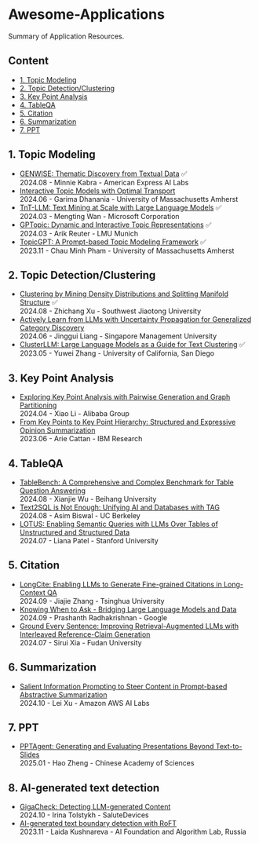 # Awesome-Applications
Summary of Application Resources.

## Content

- [1. Topic Modeling](#1-topic-modeling)
- [2. Topic Detection/Clustering](#2-topic-detection/clustering)
- [3. Key Point Analysis](3-key-point-analysis)
- [4. TableQA](#4-tableqa)
- [5. Citation](#5-citation)
- [6. Summarization](#6-summarization)
- [7. PPT](#7-ppt)

## 1. Topic Modeling
- [GENWISE: Thematic Discovery from Textual Data](https://aclanthology.org/2024.finnlp-2.8.pdf) ✅  
2024.08 - Minnie Kabra - American Express AI Labs  
- [Interactive Topic Models with Optimal Transport](https://arxiv.org/abs/2406.19928)  
2024.06 - Garima Dhanania - University of Massachusetts Amherst   
- [TnT-LLM: Text Mining at Scale with Large Language Models](https://arxiv.org/pdf/2403.12173) ✅  
2024.03 - Mengting Wan - Microsoft Corporation  
- [GPTopic: Dynamic and Interactive Topic Representations](https://arxiv.org/abs/2403.03628) ✅    
2024.03 - Arik Reuter - LMU Munich
- [TopicGPT: A Prompt-based Topic Modeling Framework](https://arxiv.org/abs/2311.01449) ✅  
2023.11 - Chau Minh Pham - University of Massachusetts Amherst  

## 2. Topic Detection/Clustering
- [Clustering by Mining Density Distributions and Splitting Manifold Structure](https://arxiv.org/pdf/2408.10493) ✅   
2024.08 - Zhichang Xu - Southwest Jiaotong University
- [Actively Learn from LLMs with Uncertainty Propagation for Generalized Category Discovery](https://aclanthology.org/2024.naacl-long.434.pdf)  
2024.06 - Jinggui Liang - Singapore Management University 
- [ClusterLLM: Large Language Models as a Guide for Text Clustering](https://arxiv.org/abs/2305.14871) ✅  
2023.05 - Yuwei Zhang - University of California, San Diego  
  
## 3. Key Point Analysis
- [Exploring Key Point Analysis with Pairwise Generation and Graph Partitioning](https://arxiv.org/abs/2404.11384)  
2024.04 - Xiao Li - Alibaba Group  
- [From Key Points to Key Point Hierarchy: Structured and Expressive Opinion Summarization](https://arxiv.org/abs/2306.03853)  
2023.06 - Arie Cattan - IBM Research  

## 4. TableQA
- [TableBench: A Comprehensive and Complex Benchmark for Table Question Answering](https://arxiv.org/abs/2408.09174)  
2024.08 - Xianjie Wu - Beihang University  
- [Text2SQL is Not Enough: Unifying AI and Databases with TAG](https://arxiv.org/abs/2408.14717)  
2024.08 - Asim Biswal - UC Berkeley
- [LOTUS: Enabling Semantic Queries with LLMs Over Tables of Unstructured and Structured Data](https://arxiv.org/abs/2407.11418)  
  2024.07 - Liana Patel - Stanford University  

## 5. Citation
- [LongCite: Enabling LLMs to Generate Fine-grained Citations in Long-Context QA](https://arxiv.org/abs/2409.02897)  
2024.09 - Jiajie Zhang - Tsinghua University
- [Knowing When to Ask - Bridging Large Language Models and Data](https://arxiv.org/abs/2409.13741)  
2024.09 - Prashanth Radhakrishnan - Google
- [Ground Every Sentence: Improving Retrieval-Augmented LLMs with Interleaved Reference-Claim Generation](https://arxiv.org/abs/2407.01796v1)  
2024.07 - Sirui Xia - Fudan University  

## 6. Summarization
- [Salient Information Prompting to Steer Content in Prompt-based Abstractive Summarization](https://arxiv.org/abs/2410.02741)  
  2024.10 - Lei Xu - Amazon AWS AI Labs  
## 7. PPT
- [PPTAgent: Generating and Evaluating Presentations Beyond Text-to-Slides](https://arxiv.org/abs/2501.03936)  
  2025.01 - Hao Zheng - Chinese Academy of Sciences  
## 8. AI-generated text detection
- [GigaCheck: Detecting LLM-generated Content](https://arxiv.org/abs/2410.23728)  
  2024.10 - Irina Tolstykh - SaluteDevices  
- [AI-generated text boundary detection with RoFT](https://arxiv.org/abs/2311.08349)  
  2023.11 - Laida Kushnareva - AI Foundation and Algorithm Lab, Russia  
